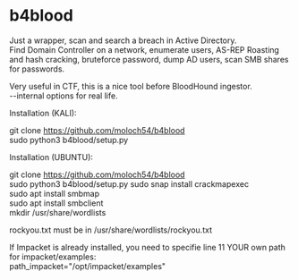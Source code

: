 # b4blood
Just a wrapper, scan and search a breach in Active Directory.  
Find Domain Controller on a network, enumerate users, AS-REP Roasting and hash cracking, bruteforce password, dump AD users, scan SMB shares for passwords.  

Very useful in CTF, this is a nice tool before BloodHound ingestor.  
--internal options for real life.


Installation (KALI):  

git clone https://github.com/moloch54/b4blood  
sudo python3 b4blood/setup.py  


Installation (UBUNTU):  

git clone https://github.com/moloch54/b4blood  
sudo python3 b4blood/setup.py 
sudo snap install crackmapexec    
sudo apt install smbmap  
sudo apt install smbclient  
mkdir /usr/share/wordlists  

rockyou.txt must be in /usr/share/wordlists/rockyou.txt

If Impacket is already installed, you need to specifie line 11 YOUR own path for impacket/examples:   
path_impacket="/opt/impacket/examples"


